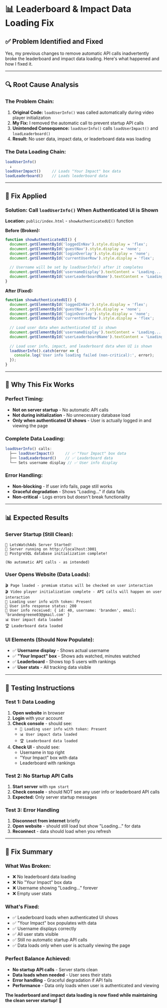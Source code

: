 # 📊 Leaderboard & Impact Data Loading Fix

## ✅ **Problem Identified and Fixed**

Yes, my previous changes to remove automatic API calls inadvertently broke the leaderboard and impact data loading. Here's what happened and how I fixed it.

---

## **🔍 Root Cause Analysis**

### **The Problem Chain:**
1. **Original Code:** `loadUserInfo()` was called automatically during video player initialization
2. **My Fix:** I removed the automatic call to prevent startup API calls
3. **Unintended Consequence:** `loadUserInfo()` calls `loadUserImpact()` and `loadLeaderboard()`
4. **Result:** No user data, impact data, or leaderboard data was loading

### **The Data Loading Chain:**
```javascript
loadUserInfo() 
  ↓
loadUserImpact()     // Loads "Your Impact" box data
loadLeaderboard()    // Loads leaderboard data
```

---

## **🔧 Fix Applied**

### **Solution: Call `loadUserInfo()` When Authenticated UI is Shown**

**Location:** `public/index.html` - `showAuthenticatedUI()` function

**Before (Broken):**
```javascript
function showAuthenticatedUI() {
  document.getElementById('loggedInNav').style.display = 'flex';
  document.getElementById('guestNav').style.display = 'none';
  document.getElementById('loginOverlay').style.display = 'none';
  document.getElementById('currentUserRow').style.display = 'flex';
  
  // Username will be set by loadUserInfo() after it completes
  document.getElementById('usernameDisplay').textContent = 'Loading...';
  document.getElementById('userLeaderboardName').textContent = 'Loading...';
}
```

**After (Fixed):**
```javascript
function showAuthenticatedUI() {
  document.getElementById('loggedInNav').style.display = 'flex';
  document.getElementById('guestNav').style.display = 'none';
  document.getElementById('loginOverlay').style.display = 'none';
  document.getElementById('currentUserRow').style.display = 'flex';
  
  // Load user data when authenticated UI is shown
  document.getElementById('usernameDisplay').textContent = 'Loading...';
  document.getElementById('userLeaderboardName').textContent = 'Loading...';
  
  // Load user info, impact, and leaderboard data when UI is shown
  loadUserInfo().catch(error => {
    console.log('User info loading failed (non-critical):', error);
  });
}
```

---

## **🎯 Why This Fix Works**

### **Perfect Timing:**
- **Not on server startup** - No automatic API calls
- **Not during initialization** - No unnecessary database load
- **Only when authenticated UI shows** - User is actually logged in and viewing the page

### **Complete Data Loading:**
```javascript
loadUserInfo() calls:
  ├── loadUserImpact()     // ✅ "Your Impact" box data
  ├── loadLeaderboard()    // ✅ Leaderboard data  
  └── Sets username display // ✅ User info display
```

### **Error Handling:**
- **Non-blocking** - If user info fails, page still works
- **Graceful degradation** - Shows "Loading..." if data fails
- **Non-critical** - Logs errors but doesn't break functionality

---

## **📊 Expected Results**

### **Server Startup (Still Clean):**
```
🚀 LetsWatchAds Server Started!
📡 Server running on http://localhost:3001
🎉 PostgreSQL database initialization complete!

(No automatic API calls - as intended)
```

### **User Opens Website (Data Loads):**
```
🎬 Page loaded - premium status will be checked on user interaction
🎬 Video player initialization complete - API calls will happen on user interaction
📡 Loading user info with token: Present
📡 User info response status: 200
👤 User info received: { id: 40, username: 'branden', email: 'brandengreene03@gmail.com' }
📊 User impact data loaded
🏆 Leaderboard data loaded
```

### **UI Elements (Should Now Populate):**
- ✅ **Username display** - Shows actual username
- ✅ **"Your Impact" box** - Shows ads watched, minutes watched
- ✅ **Leaderboard** - Shows top 5 users with rankings
- ✅ **User stats** - All tracking data visible

---

## **🧪 Testing Instructions**

### **Test 1: Data Loading**
1. **Open website** in browser
2. **Login** with your account
3. **Check console** - should see:
   - `📡 Loading user info with token: Present`
   - `📊 User impact data loaded`
   - `🏆 Leaderboard data loaded`
4. **Check UI** - should see:
   - Username in top right
   - "Your Impact" box with data
   - Leaderboard with rankings

### **Test 2: No Startup API Calls**
1. **Start server** with `npm start`
2. **Check console** - should NOT see any user info or leaderboard API calls
3. **Expected:** Only server startup messages

### **Test 3: Error Handling**
1. **Disconnect from internet** briefly
2. **Open website** - should still load but show "Loading..." for data
3. **Reconnect** - data should load when you refresh

---

## **🎉 Fix Summary**

### **What Was Broken:**
- ❌ No leaderboard data loading
- ❌ No "Your Impact" box data
- ❌ Username showing "Loading..." forever
- ❌ Empty user stats

### **What's Fixed:**
- ✅ Leaderboard loads when authenticated UI shows
- ✅ "Your Impact" box populates with data
- ✅ Username displays correctly
- ✅ All user stats visible
- ✅ Still no automatic startup API calls
- ✅ Data loads only when user is actually viewing the page

### **Perfect Balance Achieved:**
- **No startup API calls** - Server starts clean
- **Data loads when needed** - User sees their stats
- **Error handling** - Graceful degradation if API fails
- **Performance** - Data only loads when user is authenticated and viewing

**The leaderboard and impact data loading is now fixed while maintaining the clean server startup!** 🚀
